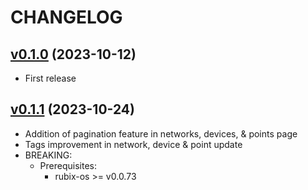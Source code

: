 # CHANGELOG

## [v0.1.0](https://github.com/NubeIO/rubix-ce/tree/v0.1.0) (2023-10-12)

- First release

## [v0.1.1](https://github.com/NubeIO/rubix-ce/tree/v0.1.1) (2023-10-24)

- Addition of pagination feature in networks, devices, & points page
- Tags improvement in network, device & point update
- BREAKING:
    - Prerequisites:
        - rubix-os >= v0.0.73